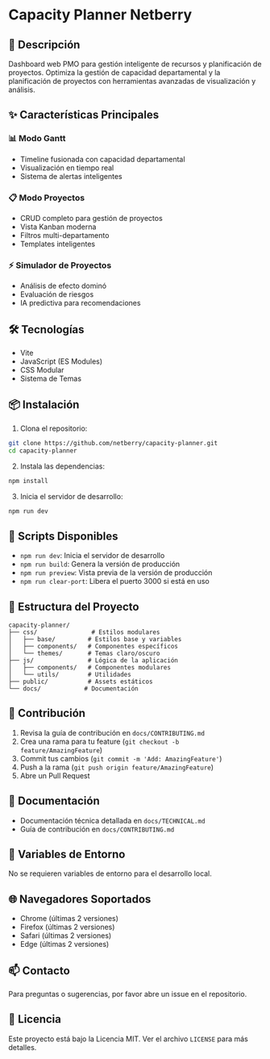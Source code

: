 # Capacity Planner Netberry

## 🚀 Descripción
Dashboard web PMO para gestión inteligente de recursos y planificación de proyectos. Optimiza la gestión de capacidad departamental y la planificación de proyectos con herramientas avanzadas de visualización y análisis.

## ✨ Características Principales

### 📊 Modo Gantt
- Timeline fusionada con capacidad departamental
- Visualización en tiempo real
- Sistema de alertas inteligentes

### 📋 Modo Proyectos
- CRUD completo para gestión de proyectos
- Vista Kanban moderna
- Filtros multi-departamento
- Templates inteligentes

### ⚡ Simulador de Proyectos
- Análisis de efecto dominó
- Evaluación de riesgos
- IA predictiva para recomendaciones

## 🛠️ Tecnologías
- Vite
- JavaScript (ES Modules)
- CSS Modular
- Sistema de Temas

## 📦 Instalación

1. Clona el repositorio:
```bash
git clone https://github.com/netberry/capacity-planner.git
cd capacity-planner
```

2. Instala las dependencias:
```bash
npm install
```

3. Inicia el servidor de desarrollo:
```bash
npm run dev
```

## 🔧 Scripts Disponibles

- `npm run dev`: Inicia el servidor de desarrollo
- `npm run build`: Genera la versión de producción
- `npm run preview`: Vista previa de la versión de producción
- `npm run clear-port`: Libera el puerto 3000 si está en uso

## 📁 Estructura del Proyecto

```
capacity-planner/
├── css/               # Estilos modulares
│   ├── base/         # Estilos base y variables
│   ├── components/   # Componentes específicos
│   └── themes/       # Temas claro/oscuro
├── js/               # Lógica de la aplicación
│   ├── components/   # Componentes modulares
│   └── utils/        # Utilidades
├── public/           # Assets estáticos
└── docs/            # Documentación
```

## 🤝 Contribución
1. Revisa la guía de contribución en `docs/CONTRIBUTING.md`
2. Crea una rama para tu feature (`git checkout -b feature/AmazingFeature`)
3. Commit tus cambios (`git commit -m 'Add: AmazingFeature'`)
4. Push a la rama (`git push origin feature/AmazingFeature`)
5. Abre un Pull Request

## 📝 Documentación
- Documentación técnica detallada en `docs/TECHNICAL.md`
- Guía de contribución en `docs/CONTRIBUTING.md`

## 🔑 Variables de Entorno
No se requieren variables de entorno para el desarrollo local.

## 🌐 Navegadores Soportados
- Chrome (últimas 2 versiones)
- Firefox (últimas 2 versiones)
- Safari (últimas 2 versiones)
- Edge (últimas 2 versiones)

## 📫 Contacto
Para preguntas o sugerencias, por favor abre un issue en el repositorio.

## 📄 Licencia
Este proyecto está bajo la Licencia MIT. Ver el archivo `LICENSE` para más detalles.